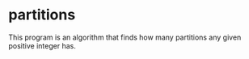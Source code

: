 # partitions
This program is an algorithm that finds how many partitions any given positive integer has.
